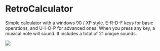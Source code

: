# RetroCalculator

Simple calculator with a windows 90 / XP style. E-R-D-F keys for basic operations, and U-I-O-P for advanced ones. 
When you press any key, a musical note will sound.
It includes a total of 21 unique sounds.

<img src= "https://web.whatsapp.com/0904d366-b347-4765-b40d-da2d1f46eb9b">
